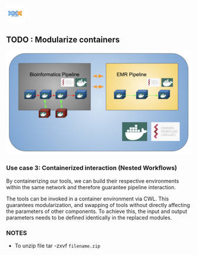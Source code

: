 [![logo](../generate_flowchart/flowChartImages/GerberLogo.w100.png)](/README.md)

## TODO : Modularize containers

![alt text](../generate_flowchart/flowChartImages/modular_containers.png)

### Use case 3: Containerized interaction (Nested Workflows)
By containerizing our tools, we can build their respective environments within the same network and therefore guarantee pipeline interaction.

The tools can be invoked in a container environment via CWL. This guarantees modularization, and swapping of tools without directly affecting the parameters of other components. To achieve this, the input and output parameters needs to be defined identically in the replaced modules.

### NOTES
* To unzip file tar -zxvf `filename.zip`
